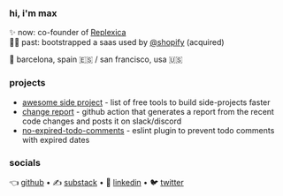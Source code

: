 ### hi, i'm max

✨ now: co-founder of [Replexica](https://github.com/replexica/replexica) <br>
👨‍💻 past: bootstrapped a saas used by [@shopify](https://github.com/shopify) (acquired) <br>

📍 barcelona, spain 🇪🇸 / san francisco, usa 🇺🇸 <br>

### projects

* [awesome side project](https://github.com/maxprilutskiy/awesome-side-project) - list of free tools to build side-projects faster
* [change report](https://github.com/maxprilutskiy/change-report) - github action that generates a report from the recent code changes and posts it on slack/discord
* [no-expired-todo-comments](https://github.com/maxprilutskiy/eslint-plugin-no-expired-todo-comments) - eslint plugin to prevent todo comments with expired dates


### socials

👈 [github](https://github.com/maxprilutskiy) • 
✍️ [substack](https://maxprilutskiy.com) •
💼 [linkedin](https://www.linkedin.com/mynetwork/discovery-see-all/?usecase=PEOPLE_FOLLOWS&followMember=maxprilutskiy) •
🐦 [twitter](https://twitter.com/intent/follow?original_referer=https%3A%2F%2Fgithub.com&screen_name=MaxPrilutskiy)
